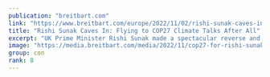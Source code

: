 ```yaml
---
publication: "breitbart.com"
link: "https://www.breitbart.com/europe/2022/11/02/rishi-sunak-caves-in-flying-to-cop27-climate-talks-after-all/"
title: "Rishi Sunak Caves In: Flying to COP27 Climate Talks After All"
excerpt: "UK Prime Minister Rishi Sunak made a spectacular reverse and announced he will now fly to Egypt for the globalist COP 27 climate talks."
image: "https://media.breitbart.com/media/2022/11/cop27-for-rishi-sunak-640x335.jpg"
group: con
rank: 8
---
```


